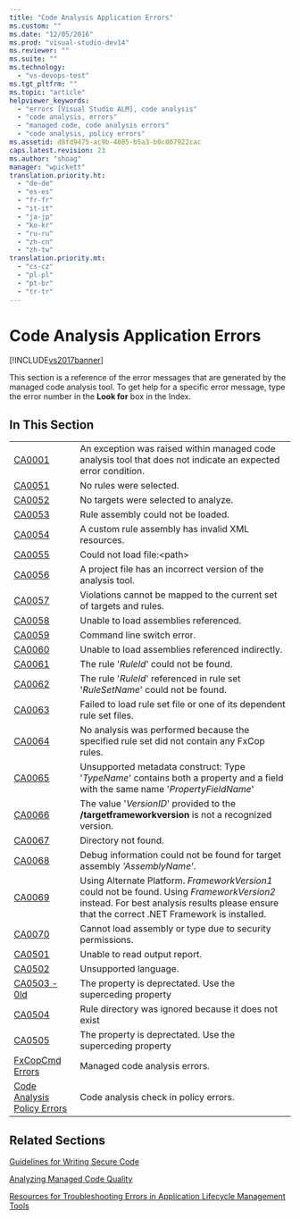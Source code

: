 ```yaml
---
title: "Code Analysis Application Errors"
ms.custom: ""
ms.date: "12/05/2016"
ms.prod: "visual-studio-dev14"
ms.reviewer: ""
ms.suite: ""
ms.technology: 
  - "vs-devops-test"
ms.tgt_pltfrm: ""
ms.topic: "article"
helpviewer_keywords: 
  - "errors [Visual Studio ALM], code analysis"
  - "code analysis, errors"
  - "managed code, code analysis errors"
  - "code analysis, policy errors"
ms.assetid: d8fd9475-ac9b-4085-b5a3-b0c807922cac
caps.latest.revision: 23
ms.author: "shoag"
manager: "wpickett"
translation.priority.ht: 
  - "de-de"
  - "es-es"
  - "fr-fr"
  - "it-it"
  - "ja-jp"
  - "ko-kr"
  - "ru-ru"
  - "zh-cn"
  - "zh-tw"
translation.priority.mt: 
  - "cs-cz"
  - "pl-pl"
  - "pt-br"
  - "tr-tr"
---
```

# Code Analysis Application Errors
[!INCLUDE[vs2017banner](../code-quality/includes/vs2017banner.md)]

This section is a reference of the error messages that are generated by the managed code analysis tool. To get help for a specific error message, type the error number in the **Look for** box in the Index.  
  
## In This Section  
  
|||  
|-|-|  
|[CA0001](../Topic/CA0001.md)|An exception was raised within managed code analysis tool that does not indicate an expected error condition.|  
|[CA0051](../Topic/CA0051.md)|No rules were selected.|  
|[CA0052](../Topic/CA0052.md)|No targets were selected to analyze.|  
|[CA0053](../Topic/CA0053.md)|Rule assembly could not be loaded.|  
|[CA0054](../Topic/CA0054.md)|A custom rule assembly has invalid XML resources.|  
|[CA0055](../Topic/CA0055.md)|Could not load file:\<path>|  
|[CA0056](../Topic/CA0056.md)|A project file has an incorrect version of the analysis tool.|  
|[CA0057](../Topic/CA0057.md)|Violations cannot be mapped to the current set of targets and rules.|  
|[CA0058](../Topic/CA0058.md)|Unable to load assemblies referenced.|  
|[CA0059](../Topic/CA0059.md)|Command line switch error.|  
|[CA0060](../Topic/CA0060.md)|Unable to load assemblies referenced indirectly.|  
|[CA0061](../Topic/CA0061.md)|The rule '*RuleId*' could not be found.|  
|[CA0062](../Topic/CA0062.md)|The rule '*RuleId*' referenced in rule set '*RuleSetName*' could not be found.|  
|[CA0063](../Topic/CA0063.md)|Failed to load rule set file or one of its dependent rule set files.|  
|[CA0064](../Topic/CA0064.md)|No analysis was performed because the specified rule set did not contain any FxCop rules.|  
|[CA0065](../Topic/CA0065.md)|Unsupported metadata construct: Type '*TypeName*' contains both a property and a field with the same name '*PropertyFieldName*'|  
|[CA0066](../Topic/CA0066.md)|The value '*VersionID*' provided to the **/targetframeworkversion** is not a recognized version.|  
|[CA0067](../Topic/CA0067.md)|Directory not found.|  
|[CA0068](../Topic/CA0068.md)|Debug information could not be found for target assembly *'AssemblyName'*.|  
|[CA0069](../Topic/CA0069.md)|Using Alternate Platform. *FrameworkVersion1* could not be found. Using *FrameworkVersion2* instead. For best analysis results please ensure that the correct .NET Framework is installed.|  
|[CA0070](../Topic/CA0070.md)|Cannot load assembly or type due to security permissions.|  
|[CA0501](../Topic/CA0501.md)|Unable to read output report.|  
|[CA0502](../Topic/CA0502.md)|Unsupported language.|  
|[CA0503 - 0ld](http://msdn.microsoft.com/en-us/759d25b0-2666-4a51-b369-9f2a5e7a2fb5)|The property is deprectated. Use the superceding property|  
|[CA0504](../Topic/CA0504.md)|Rule directory was ignored because it does not exist|  
|[CA0505](../Topic/CA0505.md)|The property is deprectated. Use the superceding property|  
|[FxCopCmd Errors](../Topic/FxCopCmd%20Errors.md)|Managed code analysis errors.|  
|[Code Analysis Policy Errors](../code-quality/code-analysis-policy-errors.md)|Code analysis check in policy errors.|  
  
## Related Sections  
 [Guidelines for Writing Secure Code](http://msdn.microsoft.com/en-us/9892fd19-45cd-44b6-9fa8-10f1b5cb6ea4)  
  
 [Analyzing Managed Code Quality](../code-quality/analyzing-managed-code-quality-by-using-code-analysis.md)  
  
 [Resources for Troubleshooting Errors in Application Lifecycle Management Tools](../Topic/Resources%20for%20Troubleshooting%20Errors%20in%20Application%20Lifecycle%20Management%20Tools.md)